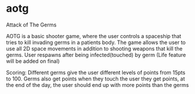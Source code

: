 # aotg
Attack of The Germs

AOTG is a basic shooter game, where the user controls a spaceship that tries to kill invading germs
in a patients body. The game allows the user to use all 2D space movements in addition to shooting
weapons that kill the germs. User respawns after being infected(touched) by germ (Life feature will be added on final)

Scoring: Different germs give the user different levels of points from 15pts to 100. Germs also
get points when they touch the user they get points, at the end of the day, the user should end up with
more points than the germs

